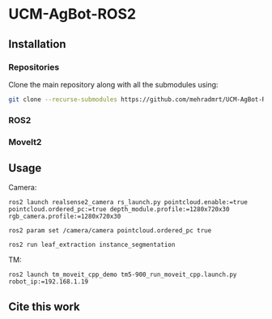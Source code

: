 # UCM-AgBot-ROS2

## Installation

### Repositories
Clone the main repository along with all the submodules using:

```sh
git clone --recurse-submodules https://github.com/mehradmrt/UCM-AgBot-ROS2 
```

### ROS2

### MoveIt2

## Usage

Camera:

    ros2 launch realsense2_camera rs_launch.py pointcloud.enable:=true pointcloud.ordered_pc:=true depth_module.profile:=1280x720x30 rgb_camera.profile:=1280x720x30

    ros2 param set /camera/camera pointcloud.ordered_pc true

    ros2 run leaf_extraction instance_segmentation

TM:

    ros2 launch tm_moveit_cpp_demo tm5-900_run_moveit_cpp.launch.py robot_ip:=192.168.1.19

## Cite this work